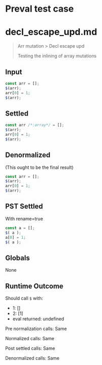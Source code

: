 # Preval test case

# decl_escape_upd.md

> Arr mutation > Decl escape upd
>
> Testing the inlining of array mutations

## Input

`````js filename=intro
const arr = [];
$(arr);
arr[0] = 1;
$(arr);
`````


## Settled


`````js filename=intro
const arr /*:array*/ = [];
$(arr);
arr[0] = 1;
$(arr);
`````


## Denormalized
(This ought to be the final result)

`````js filename=intro
const arr = [];
$(arr);
arr[0] = 1;
$(arr);
`````


## PST Settled
With rename=true

`````js filename=intro
const a = [];
$( a );
a[0] = 1;
$( a );
`````


## Globals


None


## Runtime Outcome


Should call `$` with:
 - 1: []
 - 2: [1]
 - eval returned: undefined

Pre normalization calls: Same

Normalized calls: Same

Post settled calls: Same

Denormalized calls: Same
